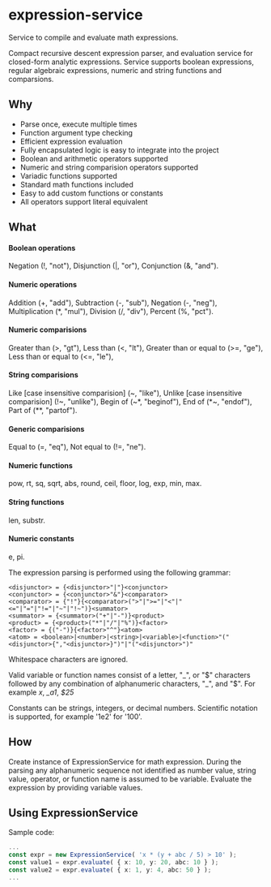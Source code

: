 # expression-service
Service to compile and evaluate math expressions.

Compact recursive descent expression parser, and evaluation service 
for closed-form analytic expressions.
Service supports boolean expressions, regular algebraic expressions, 
numeric and string functions and comparsions.

## Why

* Parse once, execute multiple times
* Function argument type checking
* Efficient expression evaluation
* Fully encapsulated logic is easy to integrate into the project
* Boolean and arithmetic operators supported
* Numeric and string comparision operators supported
* Variadic functions supported
* Standard math functions included
* Easy to add custom functions or constants
* All operators support literal equivalent

## What

#### Boolean operations
Negation (!, "not"), Disjunction (|, "or"), Conjunction (&, "and").
#### Numeric operations
Addition (+, "add"), Subtraction (-, "sub"), Negation (-, "neg"),
Multiplication (\*, "mul"), Division (/, "div"), Percent (%, "pct").
#### Numeric comparisions
Greater than (>, "gt"), Less than (<, "lt"),
Greater than or equal to (>=, "ge"), Less than or equal to (<=, "le"),
#### String comparisions
Like [case insensitive comparision] (\~, "like"), Unlike [case insensitive comparision] (!\~, "unlike"),
Begin of (\~\*, "beginof"), End of (\*\~, "endof"), Part of (\*\*, "partof").
#### Generic comparisions
Equal to (=, "eq"), Not equal to (!=, "ne").
#### Numeric functions
pow, rt, sq, sqrt, abs, round, ceil, floor, log, exp, min, max.
#### String functions
len, substr.
#### Numeric constants
e, pi.

The expression parsing is performed using the following grammar:

	<disjunctor> = {<disjunctor>"|"}<conjunctor>
	<conjunctor> = {<conjunctor>"&"}<comparator>
	<comparator> = {"!"}{<comparator>(">"|">="|"<"|"<="|"="|"!="|"~"|"!~")}<summator>
	<summator> = {<summator>("+"|"-")}<product>
	<product> = {<product>("*"|"/"|"%")}<factor>
	<factor> = {("-")}{<factor>"^"}<atom>
	<atom> = <boolean>|<number>|<string>|<variable>|<function>"("<disjunctor>{","<disjunctor>}")"|"("<disjunctor>")"

Whitespace characters are ignored.

Valid variable or function names consist of a letter, "_", or "$" characters followed by any combination
of alphanumeric characters, "_", and "$". For example *x*, *_a1*, *$25*

Constants can be strings, integers, or decimal numbers.
Scientific notation is supported, for example '1e2' for '100'.

## How

Create instance of ExpressionService for math expression.
During the parsing any alphanumeric sequence not identified as
number value, string value, operator, or function name is assumed to be variable.
Evaluate the expression by providing variable values.


## Using ExpressionService
Sample code:

```ts
...
const expr = new ExpressionService( 'x * (y + abc / 5) > 10' );
const value1 = expr.evaluate( { x: 10, y: 20, abc: 10 } );
const value2 = expr.evaluate( { x: 1, y: 4, abc: 50 } );
...
```
